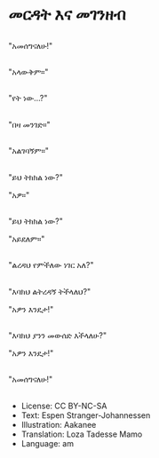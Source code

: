 # መርዳት እና መገንዘብ

##
"አመሰግናለሁ!"

##
"አላውቅም።"

##
"የት ነው...?"

##
"በዛ መንገድ።"

##
"አልገባኝም።"

##
"ይህ ትክክል ነው?"

"አዎ።"

##
"ይህ ትክክል ነው?"

"አይደለም።"

##
"ልረዳህ የምችለው ነገር አለ?"

##
"እባክህ ልትረዳኝ ትችላለህ?"

"አዎን እንዴታ!"

##
"እባክህ ያንን መውሰድ እችላለሁ?"

"አዎን እንዴታ!"

##
"አመሰግናለሁ!"

##
* License: CC BY-NC-SA
* Text: Espen Stranger-Johannessen
* Illustration: Aakanee
* Translation: Loza Tadesse Mamo
* Language: am
